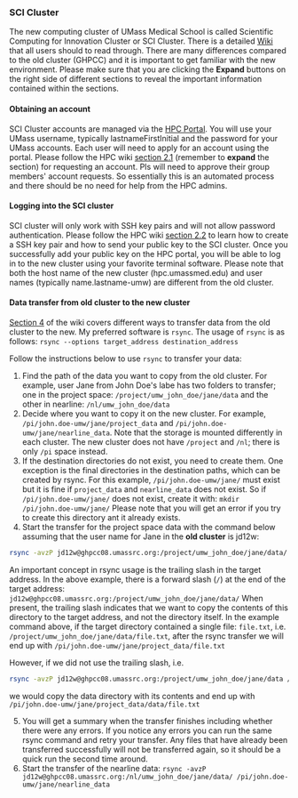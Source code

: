 
### SCI Cluster
The new computing cluster of UMass Medical School is called Scientific Computing for Innovation Cluster or SCI Cluster. There is a detailed [Wiki](https://hpc.umassmed.edu) that all users should to read through. There are many differences compared to the old cluster (GHPCC) and it is important to get familiar with the new environment. Please make sure that you are clicking the __Expand__ buttons on the right side of different sections to reveal the important information contained within the sections.
#### Obtaining an account
SCI Cluster accounts are managed via the [HPC Portal](https://hpcportal.umassmed.edu). You will use your UMass username, typically lastnameFirstInitial and the password for your UMass accounts. Each user will need to apply for an account using the portal. Please follow the HPC wiki [section 2.1](https://hpc.umassmed.edu/wiki/index.php?title=Welcome_to_the_Scientific_Computing_for_Innovation_Cluster#Requesting_an_Account) (remember to __expand__ the section) for requesting an account. PIs will need to approve their group members' account requests. So essentially this is an automated process and there should be no need for help from the HPC admins.
#### Logging into the SCI cluster
SCI cluster will only work with SSH key pairs and will not allow password authentication. Please follow the HPC wiki [section 2.2](https://hpc.umassmed.edu/wiki/index.php?title=Welcome_to_the_Scientific_Computing_for_Innovation_Cluster#Authentication) to learn how to create a SSH key pair and how to send your public key to the SCI cluster. Once you successfully add your public key on the HPC portal, you will be able to log in to the new cluster using your favorite terminal software. Please note that both the host name of the new cluster (hpc.umassmed.edu) and user names (typically name.lastname-umw) are different from the old cluster. 
#### Data transfer from old cluster to the new cluster
[Section 4](https://hpc.umassmed.edu/wiki/index.php?title=Welcome_to_the_Scientific_Computing_for_Innovation_Cluster#Transferring_Data_to_SCI) of the wiki covers different ways to transfer data from the old cluster to the new. My preferred software is `rsync`. The usage of `rsync` is as follows: `rsync --options target_address destination_address`   

Follow the instructions below to use `rsync` to transfer your data:  
  1) Find the path of the data you want to copy from the old cluster. For example, user Jane from John Doe's labe has two folders to transfer; one in the project space: `/project/umw_john_doe/jane/data` and the other in nearline: `/nl/umw_john_doe/data`
  2) Decide where you want to copy it on the new cluster. For example, `/pi/john.doe-umw/jane/project_data` and `/pi/john.doe-umw/jane/nearline_data`. Note that the storage is mounted differently in each cluster. The new cluster does not have `/project` and `/nl`; there is only `/pi` space instead.
  3) If the destination directories do not exist, you need to create them. One exception is the final directories in the destination paths, which can be created by rsync. For this example, `/pi/john.doe-umw/jane/` must exist but it is fine if `project_data` and `nearline_data` does not exist. So if `/pi/john.doe-umw/jane/` does not exist, create it with: `mkdir /pi/john.doe-umw/jane/` Please note that you will get an error if you try to create this directory ant it already exists. 
  4) Start the transfer for the project space data with the command below assuming that the user name for Jane in the __old cluster__ is jd12w:
  ```bash
  rsync -avzP jd12w@ghpcc08.umassrc.org:/project/umw_john_doe/jane/data/ /pi/john.doe-umw/jane/project_data
  ```
  
  An important concept in rsync usage is the trailing slash in the target address. In the above example, there is a forward slash (`/`) at the end of the target address: `jd12w@ghpcc08.umassrc.org:/project/umw_john_doe/jane/data/` When present, the trailing slash indicates that we want to copy the contents of this directory to the target address, and not the directory itself. In the example command above, if the target directory contained a single file: `file.txt`, i.e. `/project/umw_john_doe/jane/data/file.txt`, after the rsync transfer we will end up with `/pi/john.doe-umw/jane/project_data/file.txt` 
  
  However, if we did not use the trailing slash, i.e. 
  ```bash
  rsync -avzP jd12w@ghpcc08.umassrc.org:/project/umw_john_doe/jane/data /pi/john.doe-umw/jane/project_data
  ```
  we would copy the data directory with its contents and end up with `/pi/john.doe-umw/jane/project_data/data/file.txt`
  
  5) You will get a summary when the transfer finishes including whether there were any errors. If you notice any errors you can run the same rsync command and retry your transfer. Any files that have already been transferred successfully will not be transferred again, so it should be a quick run the second time around.
  6) Start the transfer of the nearline data: `rsync -avzP jd12w@ghpcc08.umassrc.org:/nl/umw_john_doe/jane/data/ /pi/john.doe-umw/jane/nearline_data`
  

